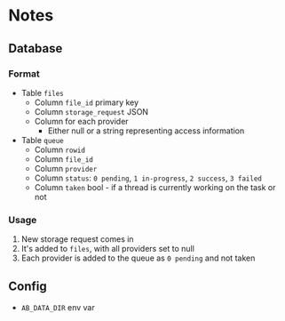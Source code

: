 # Notes

## Database

### Format
- Table `files`
  - Column `file_id` primary key
  - Column `storage_request` JSON
  - Column for each provider
    - Either null or a string representing access information
- Table `queue`
  - Column `rowid`
  - Column `file_id`
  - Column `provider`
  - Column `status`: `0 pending`, `1 in-progress`, `2 success`, `3 failed`
  - Column `taken` bool - if a thread is currently working on the task or not

### Usage
1. New storage request comes in
2. It's added to `files`, with all providers set to null
3. Each provider is added to the queue as `0 pending` and not taken


## Config
- `AB_DATA_DIR` env var

